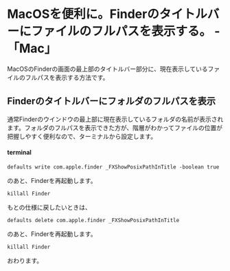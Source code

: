 # MacOSを便利に。Finderのタイトルバーにファイルのフルパスを表示する。 -「Mac」

MacOSのFinderの画面の最上部のタイトルバー部分に、現在表示しているファイルのフルパスを表示する方法です。





## Finderのタイトルバーにフォルダのフルパスを表示

通常Finderのウインドウの最上部に現在表示しているフォルダの名前が表示されます。フォルダのフルパスを表示できた方が、階層がわかってファイルの位置が把握しやすく便利なので、ターミナルから設定します。

#### terminal

```
defaults write com.apple.finder _FXShowPosixPathInTitle -boolean true
```

のあと、Finderを再起動します。

```
killall Finder
```

もとの仕様に戻したいときは、

```
defaults delete com.apple.finder _FXShowPosixPathInTitle
```

のあと、Finderを再起動します。

```
killall Finder
```






























おわります。